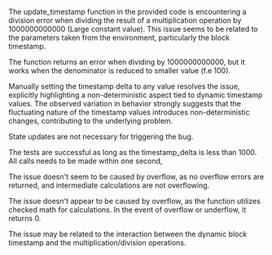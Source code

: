 The update_timestamp function in the provided code is encountering a division error when dividing the result of a multiplication operation by 1000000000000 (Large constant value). This issue seems to be related to the parameters taken from the environment, particularly the block timestamp.

The function returns an error when dividing by 1000000000000, but it works when the denominator is reduced to smaller value (f.e 100).

Manually setting the timestamp delta to any value resolves the issue, explicitly highlighting a non-deterministic aspect tied to dynamic timestamp values. The observed variation in behavior strongly suggests that the fluctuating nature of the timestamp values introduces non-deterministic changes, contributing to the underlying problem.

State updates are not necessary for triggering the bug.

The tests are successful as long as the timestamp_delta is less than 1000. All calls needs to be made within one second,

The issue doesn't seem to be caused by overflow, as no overflow errors are returned, and intermediate calculations are not overflowing.

The issue doesn't appear to be caused by overflow, as the function utilizes checked math for calculations. In the event of overflow or underflow, it returns 0.

The issue may be related to the interaction between the dynamic block timestamp and the multiplication/division operations.

